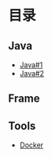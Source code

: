 # 目录
## Java

- [Java#1](src\Java.md)
- [Java#2](src\Java_Advanced.md)

## Frame

## Tools

- [Docker](src\Docker.md)